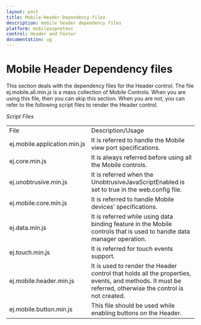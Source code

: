 ```yaml
---
layout: post
title: Mobile-Header-Dependency-files
description: mobile header dependency files
platform: mobileaspnetmvc
control: Header and Footer
documentation: ug
---
```


# Mobile Header Dependency files

This section deals with the dependency files for the Header control. The file ej.mobile.all.min.js is a mass collection of Mobile Controls. When you are using this file, then you can skip this section. When you are not, you can refer to the following script files to render the Header control.

_Script Files_

<table>
<tr>
<td>
File                          </td><td>
Description/Usage</td></tr>
<tr>
<td>
ej.mobile.application.min.js</td><td>
It is referred to handle the Mobile view port specifications.</td></tr>
<tr>
<td>
ej.core.min.js</td><td>
It is always referred before using all the Mobile controls.</td></tr>
<tr>
<td>
ej.unobtrusive.min.js</td><td>
It is referred when the UnobtrusiveJavaScriptEnabled is set to true in the web.config file.</td></tr>
<tr>
<td>
ej.mobile.core.min.js</td><td>
It is referred to handle Mobile devices’ specifications.</td></tr>
<tr>
<td>
ej.data.min.js</td><td>
It is referred while using data binding feature in the Mobile controls that is used to handle data manager operation.</td></tr>
<tr>
<td>
ej.touch.min.js</td><td>
It is referred for touch events support.</td></tr>
<tr>
<td>
ej.mobile.header.min.js</td><td>
It is used to render the Header control that holds all the properties, events, and methods. It must be referred, otherwise the control is not created.</td></tr>
<tr>
<td>
ej.mobile.button.min.js</td><td>
This file should be used while enabling buttons on the Header.</td></tr>
</table>


